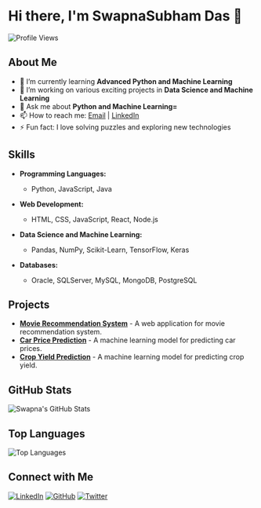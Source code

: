 # Hi there, I'm SwapnaSubham Das 👋

![Profile Views](https://komarev.com/ghpvc/?username=swapnasubham-das&color=blueviolet&style=flat-square)

## About Me

- 🌱 I’m currently learning **Advanced Python and Machine Learning**
- 💼 I’m working on various exciting projects in **Data Science and Machine Learning**
- 💬 Ask me about **Python and Machine Learning=**
- 📫 How to reach me: [Email](mailto:swapnasubham.das@gmail.com) | [LinkedIn](https://www.linkedin.com/in/swapnasubham-das-077799211/)
- ⚡ Fun fact: I love solving puzzles and exploring new technologies

## Skills

- **Programming Languages:**
  - Python, JavaScript, Java
  
- **Web Development:**
  - HTML, CSS, JavaScript, React, Node.js
  
- **Data Science and Machine Learning:**
  - Pandas, NumPy, Scikit-Learn, TensorFlow, Keras
  
- **Databases:**
  - Oracle, SQLServer, MySQL, MongoDB, PostgreSQL

## Projects

- [**Movie Recommendation System**](https://github.com/swapnasubham-das/movie_recommendation_system) - A web application for movie recommendation system.
- [**Car Price Prediction**](https://github.com/swapnasubham-das/supervised_machine_learning/tree/main/Car_Price_Prediction) - A machine learning model for predicting car prices.
- [**Crop Yield Prediction**](https://github.com/swapnasubham-das/supervised_machine_learning/tree/main/Crop_Yield_Prediction) - A machine learning model for predicting crop yield.

## GitHub Stats

![Swapna's GitHub Stats](https://github-readme-stats.vercel.app/api?username=swapnasubham-das&show_icons=true&theme=dracula)

## Top Languages

![Top Languages](https://github-readme-stats.vercel.app/api/top-langs/?username=swapnasubham-das&layout=compact&theme=dracula)

## Connect with Me

[![LinkedIn](https://img.shields.io/badge/LinkedIn-blue?style=for-the-badge&logo=linkedin)](https://www.linkedin.com/in/swapnasubham-das/)
[![GitHub](https://img.shields.io/badge/GitHub-black?style=for-the-badge&logo=github)](https://github.com/swapnasubham-das)
[![Twitter](https://img.shields.io/badge/Twitter-blue?style=for-the-badge&logo=twitter)](https://x.com/_dante_da)

